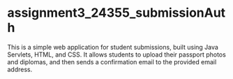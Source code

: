 # assignment3_24355_submissionAuth
This is a simple web application for student submissions, built using Java Servlets, HTML, and CSS. It allows students to upload their passport photos and diplomas, and then sends a confirmation email to the provided email address.
